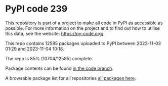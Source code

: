 # PyPI code 239

This repository is part of a project to make all code in PyPI as accessible as possible. For more information 
on the project and to find out how to utilise this data, see the website: https://py-code.org/

This repo contains 12585 packages uploaded to PyPI between 
2023-11-03 01:29 and 2023-11-04 10:18.

The repo is 85% (10704/12585) complete.

Package contents can be found [in the code branch](https://github.com/pypi-data/pypi-mirror-239/tree/code/packages).

A browsable package list for all repositories [all packages here](https://py-code.org/repositories/pypi-mirror-239).


